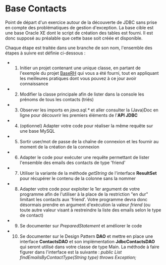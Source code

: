 # Base Contacts

Point de départ d'un exercice autour de la découverte de JDBC sans prise en compte des problématiques de gestion d'exception.
La base cible est une base Oracle XE dont le script de création des tables est fourni. Il est donc supposé au préalable que cette base soit créée et disponible.

Chaque étape est traitée dans une branche de son nom, l'ensemble des étapes à suivre est définie ci-dessous :
- 1. Initier un projet contenant une unique classe, en partant de l'exemple du projet [BaseRH](https://github.com/simplon-promo-pe-1/baserh) qui vous a été fourni, tout en appliquant les meilleures pratiques dont vous pouvez à ce jour avoir connaissance
- 2. Modifier la classe principale afin de lister dans la console les prénoms de tous les contacts (triés)
- 3. Observer les imports en *java.sql.\** et aller consulter la (Java)Doc en ligne pour découvrir les premiers éléments de l'**API JDBC**
- 4. (optionnel) Adapter votre code pour réaliser la même requête sur une base MySQL
- 5. Sortir user/mot de passe de la chaîne de connexion et les fournir au moment de la création de la connexion
- 6. Adapter le code pour exécuter une requête permettant de lister l'ensemble des emails des contacts de type 'friend'
- 7. Utiliser la variante de la méthode *getString* de l'interface **ResultSet** pour récupérer le contenu de la colonne sans la nommer
- 8. Adapter votre code pour exploiter le 1er argument de votre programme afin de l'utiliser à la place de la restriction "en dur" limitant les contacts aux 'friend'. Votre programme devra donc désormais prendre en argument d'exécution la valeur *friend* (ou toute autre valeur visant à restreindre la liste des emails selon le type de contact)
- 9. Se documenter sur *PreparedStatement* et améliorer le code
- 10. Se documenter sur le Design Pattern **DAO** et mettre en place une interface **ContactsDAO** et son implémentation **JdbcContactsDAO** qui seront utilisé dans votre classe de type Main. La méthode à faire figurer dans l'interface est la suivante : *public List<String> findEmailsByContactType(String type) throws Exception;*

